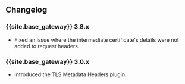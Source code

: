 ## Changelog

### {{site.base_gateway}} 3.8.x
* Fixed an issue where the intermediate certificate's details were not added to request headers.

### {{site.base_gateway}} 3.0.x
* Introduced the TLS Metadata Headers plugin.
